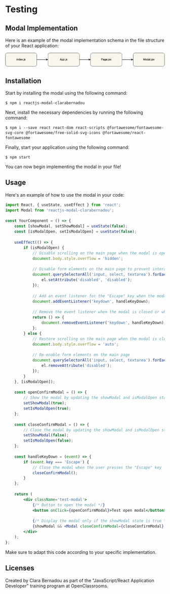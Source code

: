 # Testing

## Modal Implementation
Here is an example of the modal implementation schema in the file structure of your React application:

![Implementation Schema](./Schema.png)

## Installation
Start by installing the modal using the following command:
```
$ npm i reactjs-modal-clarabernadou
```

Next, install the necessary dependencies by running the following command:
```
$ npm i --save react react-dom react-scripts @fortawesome/fontawesome-svg-core @fortawesome/free-solid-svg-icons @fortawesome/react-fontawesome
```

Finally, start your application using the following command:
```
$ npm start
```

You can now begin implementing the modal in your file!

## Usage
Here's an example of how to use the modal in your code:

```jsx
import React, { useState, useEffect } from 'react';
import Modal from 'reactjs-modal-clarabernadou';

const YourComponent = () => {
    const [showModal, setShowModal] = useState(false);
    const [isModalOpen, setIsModalOpen] = useState(false);

    useEffect(() => {
        if (isModalOpen) {
            // Disable scrolling on the main page when the modal is open
            document.body.style.overflow = 'hidden';

            // Disable form elements on the main page to prevent interaction during the modal
            document.querySelectorAll('input, select, textarea').forEach((el) => {
                el.setAttribute('disabled', 'disabled');
            });

            // Add an event listener for the "Escape" key when the modal is open
            document.addEventListener('keydown', handleKeyDown);

            // Remove the event listener when the modal is closed or when the component is unmounted
            return () => {
                document.removeEventListener('keydown', handleKeyDown);
            };
        } else {
            // Restore scrolling on the main page when the modal is closed
            document.body.style.overflow = 'auto';

            // Re-enable form elements on the main page
            document.querySelectorAll('input, select, textarea').forEach((el) => {
                el.removeAttribute('disabled');
            });
        }
    }, [isModalOpen]);

    const openConfirmModal = () => {
        // Show the modal by updating the showModal and isModalOpen state
        setShowModal(true);
        setIsModalOpen(true);
    };

    const closeConfirmModal = () => {
        // Close the modal by updating the showModal and isModalOpen state
        setShowModal(false);
        setIsModalOpen(false);
    };

    const handleKeyDown = (event) => {
        if (event.key === 'Escape') {
            // Close the modal when the user presses the "Escape" key
            closeConfirmModal();
        }
    };

    return (
        <div className='test-modal'>
            {/* Button to open the modal */}
            <button onClick={openConfirmModal}>Test open modal</button>

            {/* Display the modal only if the showModal state is true */}
            {showModal && <Modal closeConfirmModal={closeConfirmModal} />}
        </div>
    );
};
```

Make sure to adapt this code according to your specific implementation.

## Licenses
Created by Clara Bernadou as part of the "JavaScript/React Application Developer" training program at OpenClassrooms.